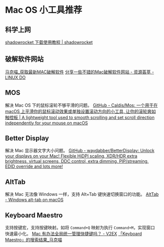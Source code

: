 # Mac OS 小工具推荐

## 科学上网

[shadowrocket 下载使用教程 | shadowrocket](https://shadowrocket-app.gitbook.io/shadowrocket)

## 破解软件网站

[马克喵\_获取最新MAC破解软件](https://www.macat.vip/)
[分享一些不错的Mac破解软件网站 - 资源荟萃 - LINUX DO](https://linux.do/t/topic/29102)

## MOS

解决 Mac OS 下的鼠标滚轮不够平滑的问题。
[GitHub - Caldis/Mos: 一个用于在 macOS 上平滑你的鼠标滚动效果或单独设置滚动方向的小工具, 让你的滚轮爽如触控板 | A lightweight tool used to smooth scrolling and set scroll direction independently for your mouse on macOS](https://github.com/Caldis/Mos)

## Better Display

解决 Mac 显示器文字大小问题。
[GitHub - waydabber/BetterDisplay: Unlock your displays on your Mac! Flexible HiDPI scaling, XDR/HDR extra brightness, virtual screens, DDC control, extra dimming, PIP/streaming, EDID override and lots more!](https://github.com/waydabber/BetterDisplay)
## AltTab

解决 Mac 无法像 Windows 一样，支持 Alt+Tab 键快速切换窗口的功能。
[AltTab - Windows alt-tab on macOS](https://alt-tab-macos.netlify.app/)

## Keyboard Maestro

支持按键宏，支持按键映射。如将 `Command+Q` 映射为执行 `Command+M`，实现窗口快速最小化。
[Mac 有办法全局统一管理快捷键吗？ - V2EX](https://www.v2ex.com/t/846411)
[「Keyboard Maestro」的搜索结果\_马克喵](https://www.macat.vip/?cat=&s=Keyboard+Maestro)